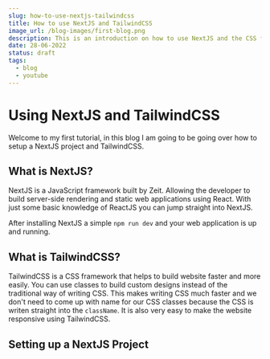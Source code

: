 ```yaml
---
slug: how-to-use-nextjs-tailwindcss
title: How to use NextJS and TailwindCSS
image_url: /blog-images/first-blog.png
description: This is an introduction on how to use NextJS and the CSS framework called TailwindCSS
date: 28-06-2022
status: draft
tags:
  - blog
  - youtube
---
```


# Using NextJS and TailwindCSS

Welcome to my first tutorial, in this blog I am going to be going over how to setup a NextJS project and TailwindCSS.

## What is NextJS?

NextJS is a JavaScript framework built by Zeit. Allowing the developer to build server-side rendering and static web applications using React. With just some basic knowledge of ReactJS you can jump straight into NextJS. 

After installing NextJS a simple `npm run dev` and your web application is up and running. 

## What is TailwindCSS?

TailwindCSS is a CSS framework that helps to build website faster and more easily. You can use classes to build custom designs instead of the traditional way of writing CSS. This makes writing CSS much faster and we don't need to come up with name for our CSS classes because the CSS is writen straight into the `className`. It is also very easy to make the website responsive using TailwindCSS.

## Setting up a NextJS Project

